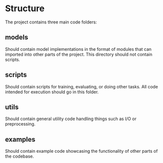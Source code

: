 # Structure
The project contains three main code folders:

## models
Should contain model implementations in the format of modules that can imported into other
parts of the project. This directory should not contain scripts.


## scripts
Should contain scripts for training, evaluating, or doing other tasks. All code intended for execution should
go in this folder.


## utils
Should contain general utility code handling things such as I/O or preprocessing.


## examples
Should contain example code showcasing the functionality of other parts of the codebase.
